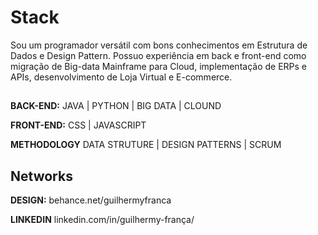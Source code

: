 # Stack

Sou um programador versátil com bons conhecimentos em Estrutura de Dados e Design Pattern. Possuo experiência em back e front-end como migração de Big-data Mainframe para Cloud, implementação de ERPs e APIs, desenvolvimento de Loja Virtual e E-commerce. 
##

**BACK-END:** JAVA | PYTHON | BIG DATA | CLOUND

**FRONT-END:**  CSS | JAVASCRIPT

**METHODOLOGY** DATA STRUTURE | DESIGN PATTERNS | SCRUM

## Networks

**DESIGN:** behance.net/guilhermyfranca

**LINKEDIN** linkedin.com/in/guilhermy-frança/

<!--
**GuilhermyFranca/GuilhermyFranca** is a ✨ _special_ ✨ repository because its `README.md` (this file) appears on your GitHub profile.

Here are some ideas to get you started:

- 🔭 I’m currently working on ...
- 🌱 I’m currently learning ...
- 👯 I’m looking to collaborate on ...
- 🤔 I’m looking for help with ...
- 💬 Ask me about ...
- 📫 How to reach me: ...
- 😄 Pronouns: ...
- ⚡ Fun fact: ...
-->
